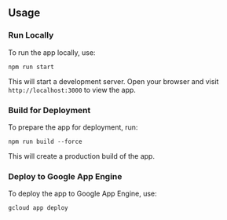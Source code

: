 ## Usage

### Run Locally
To run the app locally, use:
```
npm run start
```
This will start a development server. Open your browser and visit `http://localhost:3000` to view the app.

### Build for Deployment
To prepare the app for deployment, run:
```
npm run build --force
```
This will create a production build of the app.

### Deploy to Google App Engine
To deploy the app to Google App Engine, use:
```
gcloud app deploy
```